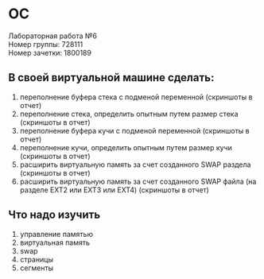 # OC
Лабораторная работа №6  
Номер группы: 728111  
Номер зачетки: 1800189
## В своей виртуальной машине сделать:
1. переполнение буфера стека с подменой переменной (скриншоты в отчет)
2. переполнение стека, определить опытным путем размер стека (скриншоты в отчет)
3. переполнение буфера кучи с подменой переменной (скриншоты в отчет)
4. переполнение кучи, определить опытным путем размер кучи (скриншоты в отчет)
5. расширить виртуальную память за счет созданного SWAP раздела (скриншоты в отчет)
6. расширить виртуальную память за счет созданного SWAP файла (на разделе EXT2 или EXT3 или EXT4) (скриншоты в отчет)
## Что надо изучить
1. управление памятью  
2. виртуальная память
3. swap
4. страницы
5. сегменты
